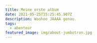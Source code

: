 ```yaml
---
title: Meine erste album
date: 2021-05-25T15:25:45.907Z
description: Woohoo JAAAA genau.
tags:
  - abenteur
featured_image: img/about-jumbotron.jpg
---
```

